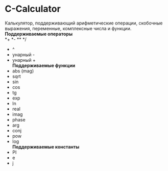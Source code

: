 # C-Calculator
Калькулятор, поддерживающий арифметические операции, скобочные выражения, переменные, комплексные числа и функции.  
**Поддерживаемые операторы**  
*\+
*\-
*\*
*\/
* ^
* унарный -
* унарный +  
**Поддерживаемые функции**  
* abs (mag)
* sqrt
* sin
* cos
* tg
* exp
* ln
* real
* imag
* phase
* arg
* conj
* pow
* log  
**Поддерживаемые константы**  
* PI
* e
* j  
